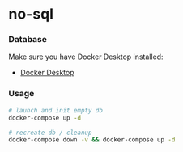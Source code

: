 # no-sql

### Database

Make sure you have Docker Desktop installed:
* [Docker Desktop](https://www.docker.com/products/docker-desktop/)

### Usage

```bash
# launch and init empty db
docker-compose up -d
```

```bash
# recreate db / cleanup
docker-compose down -v && docker-compose up -d
```
